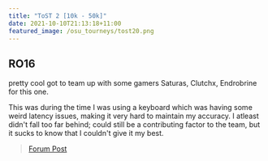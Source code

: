 ```yaml
---
title: "ToST 2 [10k - 50k]"
date: 2021-10-10T21:13:18+11:00
featured_image: /osu_tourneys/tost20.png
---
```


RO16
------------

<!--more-->
pretty cool got to team up with some gamers Saturas, Clutchx, Endrobrine for this one. 

This was during the time I was using a keyboard which was having some weird latency issues, making it very hard to maintain my accuracy. I atleast didn't fall too far behind; could still be a contributing factor to the team, but it sucks to know that I couldn't give it my best.


> [Forum Post](https://osu.ppy.sh/community/forums/topics/1394337?n=1)
